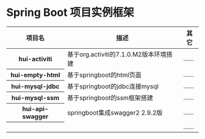 # Spring Boot 项目实例框架
<table>
<thead>
    <tr>
        <th>项目名</th>
        <th>描述</th>
        <th>其它</th>
    </tr>
</thead>
<tbody>
    <tr>
        <th>hui-activiti</th>
        <td>基于org.activiti的7.1.0.M2版本环境搭建</td>
        <td>……</td>
    </tr>
    <tr>
        <th>hui-empty-html</th>
        <td>基于springboot的html页面</td>
        <td>……</td>
    </tr>
    <tr>
        <th>hui-mysql-jdbc</th>
        <td>基于springboot的jdbc连接mysql</td>
        <td>……</td>
    </tr>
    <tr>
        <th>hui-mysql-ssm</th>
        <td>基于springboot的ssm框架搭建</td>
        <td>……</td>
    </tr>
    <tr>
        <th>hui-api-swagger</th>
        <td>springboot集成swagger2  2.9.2版</td>
        <td>……</td>
    </tr>
    <tr>
        <th></th>
        <td></td>
        <td>……</td>
    </tr>

</tbody>
</table>
